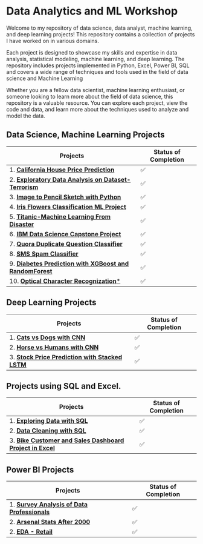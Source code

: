 # Data Analytics and ML Workshop
Welcome to my repository of data science, data analyst, machine learning, and deep learning projects! This repository contains a collection of projects I have worked on in various domains.

Each project is designed to showcase my skills and expertise in data analysis, statistical modeling, machine learning, and deep learning. The repository includes projects implemented in Python, Excel, Power BI, SQL and covers a wide range of techniques and tools used in the field of data science and Machine Learning

Whether you are a fellow data scientist, machine learning enthusiast, or someone looking to learn more about the field of data science, this repository is a valuable resource. You can explore each project, view the code and data, and learn more about the techniques used to analyze and model the data.

## Data Science, Machine Learning Projects
| **Projects** | **Status of Completion** |
| ----- | -----|
| 1. [**California House Price Prediction**](https://github.com/SumitxThokar/California-House-Price-Prediction) | :white_check_mark: |
| 2. [**Exploratory Data Analysis on Dataset-Terrorism**](https://github.com/SumitxThokar/LetsGrowMoreProjects/blob/main/Global%20terrorism/GlobalTerrrorism.ipynb) | :white_check_mark: |
| 3. [**Image to Pencil Sketch with Python**](https://github.com/SumitxThokar/LetsGrowMoreProjects/blob/main/Pencil%20image%20converter/Pencil_Sketch_Converter.ipynb)  |:white_check_mark: |
| 4. [**Iris Flowers Classification ML Project**](https://github.com/SumitxThokar/LetsGrowMoreProjects/blob/main/Iris/IrisFlowerClassificationwithKNN.ipynb) | :white_check_mark: | 
| 5. [**Titanic-Machine Learning From Disaster**](https://github.com/SumitxThokar/Titanic---Machine-Learning-from-Disaster/blob/main/Titanic%20prediction/titanic.ipynb) | :white_check_mark: | 
| 6. [**IBM Data Science Capstone Project**](https://github.com/SumitxThokar/Data-Science-Capstone-Project) | :white_check_mark: | 
| 7. [**Quora Duplicate Question Classifier**](https://github.com/SumitxThokar/Quora-Duplicate-Question-Classifier) | ✅ |
| 8. [**SMS Spam Classifier**](https://github.com/SumitxThokar/SMS-Spam-Classifier) | ✅ |
| 9. [**Diabetes Prediction with XGBoost and RandomForest**](https://github.com/SumitxThokar/Diabetes_Prediction_XGBoost_RandomForest/tree/main/Diabetes_pred) | ✅ |
| 10. [**Optical Character Recognization***](https://github.com/SumitxThokar/Optical-Character-Recognization) | ✅ |

## Deep Learning Projects
| **Projects** | **Status of Completion** |
| ----- | -----|
| 1. [**Cats vs Dogs with CNN**](https://github.com/SumitxThokar/Neural-Networks/blob/main/Jupyter_File/C2W2_Assignment.ipynb) | :white_check_mark: |
| 2. [**Horse vs Humans with CNN**](https://github.com/SumitxThokar/Neural-Networks/blob/main/Jupyter_File/C2W3_Assignment.ipynb) | :white_check_mark: |
| 3. [**Stock Price Prediction with Stacked LSTM**](https://github.com/SumitxThokar/Stock-Price-Prediction-with-Stacked-LSTM) | :white_check_mark: |

## Projects using SQL and Excel.
|**Projects**| **Status of Completion** |
| ----- | -----|
| 1. [**Exploring Data with SQL**](https://github.com/SumitxThokar/Exploring-Data-with-SQL) | :white_check_mark: |
| 2. [**Data Cleaning with SQL**](https://github.com/SumitxThokar/Data-Cleaning-with-SQL) | :white_check_mark: |
| 3. [**Bike Customer and Sales Dashboard Project in Excel**](https://github.com/SumitxThokar/Full-project-in-Excel) | :white_check_mark: |

## Power BI Projects
| **Projects** | **Status of Completion** |
| ----- | -----|
| 1. [**Survey Analysis of Data Professionals**](https://github.com/SumitxThokar/Power_BI_Projects./blob/main/First%20Power%20BI%20(Alex)/project_1.pbix) | :white_check_mark: |
| 2. [**Arsenal Stats After 2000**](https://github.com/SumitxThokar/Power-BI-Projects./blob/main/Arsenal_Stats/foot.pbix) | :white_check_mark: |
| 2. [**EDA - Retail**](https://github.com/SumitxThokar/Power-BI-Projects./tree/main/Retail) | :white_check_mark: |

